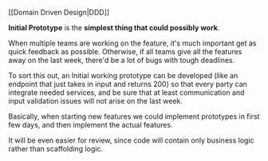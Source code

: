 [[Domain Driven Design|DDD]]

**Initial Prototype** is the **simplest thing that could possibly work**.

When multiple teams are working on the feature, it's much important get as quick feedback as possible. Otherwise, if all teams give all the features away on the last week, there'd be a lot of bugs with tough deadlines.

To sort this out, an Initial working prototype can be developed (like an endpoint that just takes in input and returns 200) so that every party can integrate needed services, and be sure that at least communication and input validation issues will not arise on the last week.

Basically, when starting new features we could implement prototypes in first few days, and then implement the actual features. 

It will be even easier for review, since code will contain only business logic rather than scaffolding logic.
